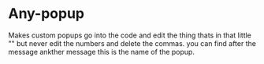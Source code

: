 # Any-popup
Makes custom popups
go into the code and edit the thing thats in that little "" but never edit the numbers and delete the commas. you can find after the message ankther message this is the name of the popup.
